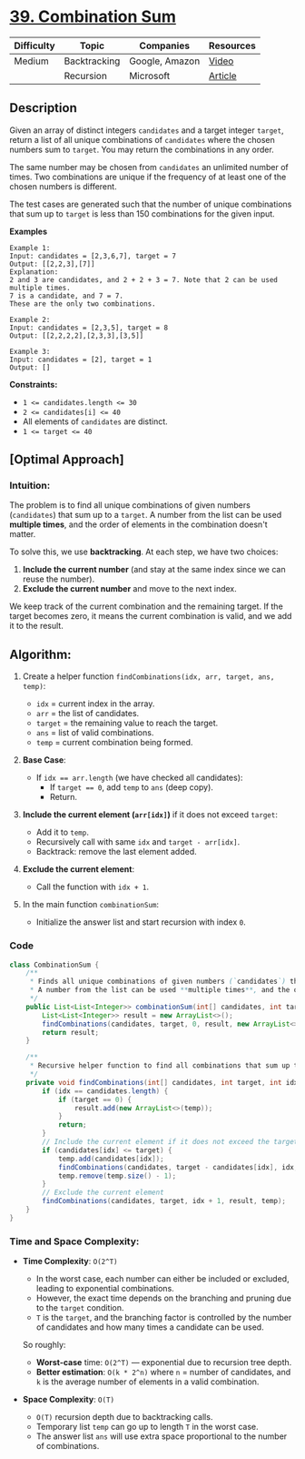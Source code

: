 # [39. Combination Sum](https://leetcode.com/problems/combination-sum/)

| Difficulty | Topic          | Companies      | Resources                                                            |
| ---------- | -------------- | -------------- | -------------------------------------------------------------------- |
| Medium     | Backtracking   | Google, Amazon | [Video](https://youtu.be/OyZFFqQtu98?si=B-h6qsuS8ls7-IPG)            |
|            | Recursion      | Microsoft      | [Article](https://www.geeksforgeeks.org/combinational-sum/)          |

## Description
Given an array of distinct integers `candidates` and a target integer `target`, return a list of all unique combinations of `candidates` where the chosen numbers sum to `target`. You may return the combinations in any order.

The same number may be chosen from `candidates` an unlimited number of times. Two combinations are unique if the frequency of at least one of the chosen numbers is different.

The test cases are generated such that the number of unique combinations that sum up to `target` is less than 150 combinations for the given input.

**Examples**

```
Example 1:
Input: candidates = [2,3,6,7], target = 7
Output: [[2,2,3],[7]]
Explanation:
2 and 3 are candidates, and 2 + 2 + 3 = 7. Note that 2 can be used multiple times.
7 is a candidate, and 7 = 7.
These are the only two combinations.

Example 2:
Input: candidates = [2,3,5], target = 8
Output: [[2,2,2,2],[2,3,3],[3,5]]

Example 3:
Input: candidates = [2], target = 1
Output: []
```

**Constraints:**
- `1 <= candidates.length <= 30`  
- `2 <= candidates[i] <= 40`  
- All elements of `candidates` are distinct.  
- `1 <= target <= 40`


## [Optimal Approach] 

### Intuition:
The problem is to find all unique combinations of given numbers (`candidates`) that sum up to a `target`. A number from the list can be used **multiple times**, and the order of elements in the combination doesn't matter.

To solve this, we use **backtracking**. At each step, we have two choices:
1. **Include the current number** (and stay at the same index since we can reuse the number).
2. **Exclude the current number** and move to the next index.

We keep track of the current combination and the remaining target. If the target becomes zero, it means the current combination is valid, and we add it to the result.


## Algorithm:

1. Create a helper function `findCombinations(idx, arr, target, ans, temp)`:
   - `idx` = current index in the array.
   - `arr` = the list of candidates.
   - `target` = the remaining value to reach the target.
   - `ans` = list of valid combinations.
   - `temp` = current combination being formed.

2. **Base Case**:
   - If `idx == arr.length` (we have checked all candidates):
     - If `target == 0`, add `temp` to `ans` (deep copy).
     - Return.

3. **Include the current element (`arr[idx]`)** if it does not exceed `target`:
   - Add it to `temp`.
   - Recursively call with same `idx` and `target - arr[idx]`.
   - Backtrack: remove the last element added.

4. **Exclude the current element**:
   - Call the function with `idx + 1`.

5. In the main function `combinationSum`:
   - Initialize the answer list and start recursion with index `0`.


### Code
```java
class CombinationSum {
    /**
     * Finds all unique combinations of given numbers (`candidates`) that sum up to a `target`.
     * A number from the list can be used **multiple times**, and the order of elements in the combination doesn't matter.
     */
    public List<List<Integer>> combinationSum(int[] candidates, int target) {
        List<List<Integer>> result = new ArrayList<>();
        findCombinations(candidates, target, 0, result, new ArrayList<>());
        return result;
    }

    /**
     * Recursive helper function to find all combinations that sum up to the target.
     */
    private void findCombinations(int[] candidates, int target, int idx, List<List<Integer>> result, List<Integer> temp) {
        if (idx == candidates.length) {
            if (target == 0) {
                result.add(new ArrayList<>(temp));
            }
            return;
        }
        // Include the current element if it does not exceed the target
        if (candidates[idx] <= target) {
            temp.add(candidates[idx]);
            findCombinations(candidates, target - candidates[idx], idx, result, temp);
            temp.remove(temp.size() - 1);
        }
        // Exclude the current element
        findCombinations(candidates, target, idx + 1, result, temp);
    }
}
```

### Time and Space Complexity:

- **Time Complexity**: `O(2^T)`
  - In the worst case, each number can either be included or excluded, leading to exponential combinations.
  - However, the exact time depends on the branching and pruning due to the `target` condition.
  - `T` is the `target`, and the branching factor is controlled by the number of candidates and how many times a candidate can be used.

  So roughly:
    - **Worst-case** time: `O(2^T)` — exponential due to recursion tree depth.
    - **Better estimation**: `O(k * 2^n)` where `n` = number of candidates, and `k` is the average number of elements in a valid combination.

- **Space Complexity**: `O(T)`
  - `O(T)` recursion depth due to backtracking calls.
  - Temporary list `temp` can go up to length `T` in the worst case.
  - The answer list `ans` will use extra space proportional to the number of combinations.



